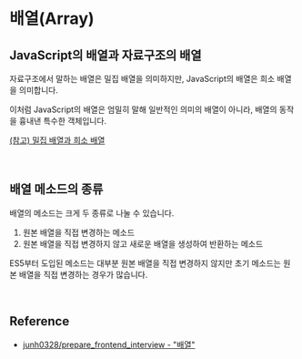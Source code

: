# 배열(Array)

## JavaScript의 배열과 자료구조의 배열

자료구조에서 말하는 배열은 밀집 배열을 의미하지만, JavaScript의 배열은 희소 배열을 의미합니다.

이처럼 JavaScript의 배열은 엄밀히 말해 일반적인 의미의 배열이 아니라, 배열의 동작을 흉내낸 특수한 객체입니다.

[(참고) 밀집 배열과 희소 배열](../JavaScript/dense-sparse-array.md)

<br>

## 배열 메소드의 종류

배열의 메소드는 크게 두 종류로 나눌 수 있습니다.

1. 원본 배열을 직접 변경하는 메소드
2. 원본 배열을 직접 변경하지 않고 새로운 배열을 생성하여 반환하는 메소드

ES5부터 도입된 메소드는 대부분 원본 배열을 직접 변경하지 않지만 초기 메소드는 원본 배열을 직접 변경하는 경우가 많습니다.

<br>

## Reference

-   [junh0328/prepare_frontend_interview - "배열"](https://github.com/junh0328/prepare_frontend_interview/blob/main/JS.md#%EB%B0%B0%EC%97%B4)
